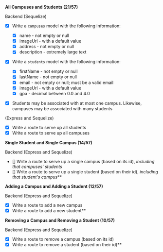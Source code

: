 **All Campuses and Students (21/57)**

Backend (Sequelize)

- [x] Write a `campuses` model with the following information:
  - [x] name - not empty or null
  - [x] imageUrl - with a default value
  - [x] address - not empty or null
  - [x] description - extremely large text

- [x] Write a `students` model with the following information:
  - [x] firstName - not empty or null
  - [x] lastName - not empty or null
  - [x] email - not empty or null; must be a valid email
  - [x] imageUrl - with a default value
  - [x] gpa - decimal between 0.0 and 4.0

- [x] Students may be associated with at most one campus. Likewise, campuses may be associated with many students


(Express and Sequelize)
- [x] Write a route to serve up all students
- [x] Write a route to serve up all campuses

**Single Student and Single Campus (14/57)**

Backend (Express and Sequelize)

- [] Write a route to serve up a single campus (based on its id), _including that campuses' students_
- [] Write a route to serve up a single student (based on their id), _including that student's campus_**

**Adding a Campus and Adding a Student (12/57)**

Backend (Express and Sequelize)

- [x] Write a route to add a new campus
- [x] Write a route to add a new student**

**Removing a Campus and Removing a Student (10/57)**

Backend (Express and Sequelize)

- [x] Write a route to remove a campus (based on its id)
- [x] Write a route to remove a student (based on their id)**
